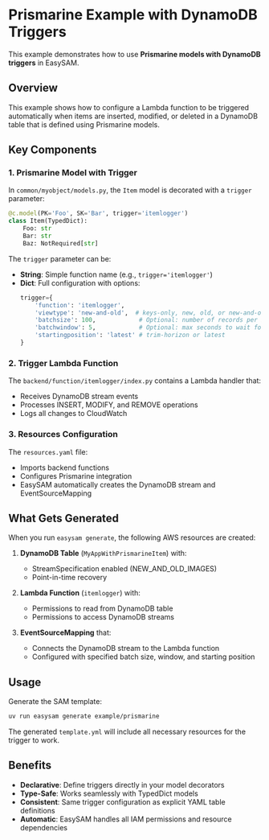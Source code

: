 # Prismarine Example with DynamoDB Triggers

This example demonstrates how to use **Prismarine models with DynamoDB triggers** in EasySAM.

## Overview

This example shows how to configure a Lambda function to be triggered automatically when items are inserted, modified, or deleted in a DynamoDB table that is defined using Prismarine models.

## Key Components

### 1. Prismarine Model with Trigger

In `common/myobject/models.py`, the `Item` model is decorated with a `trigger` parameter:

```python
@c.model(PK='Foo', SK='Bar', trigger='itemlogger')
class Item(TypedDict):
    Foo: str
    Bar: str
    Baz: NotRequired[str]
```

The `trigger` parameter can be:
- **String**: Simple function name (e.g., `trigger='itemlogger'`)
- **Dict**: Full configuration with options:
  ```python
  trigger={
      'function': 'itemlogger',
      'viewtype': 'new-and-old',  # keys-only, new, old, or new-and-old
      'batchsize': 100,            # Optional: number of records per batch
      'batchwindow': 5,            # Optional: max seconds to wait for batch
      'startingposition': 'latest' # trim-horizon or latest
  }
  ```

### 2. Trigger Lambda Function

The `backend/function/itemlogger/index.py` contains a Lambda handler that:
- Receives DynamoDB stream events
- Processes INSERT, MODIFY, and REMOVE operations
- Logs all changes to CloudWatch

### 3. Resources Configuration

The `resources.yaml` file:
- Imports backend functions
- Configures Prismarine integration
- EasySAM automatically creates the DynamoDB stream and EventSourceMapping

## What Gets Generated

When you run `easysam generate`, the following AWS resources are created:

1. **DynamoDB Table** (`MyAppWithPrismarineItem`) with:
   - StreamSpecification enabled (NEW_AND_OLD_IMAGES)
   - Point-in-time recovery

2. **Lambda Function** (`itemlogger`) with:
   - Permissions to read from DynamoDB table
   - Permissions to access DynamoDB streams

3. **EventSourceMapping** that:
   - Connects the DynamoDB stream to the Lambda function
   - Configured with specified batch size, window, and starting position

## Usage

Generate the SAM template:
```bash
uv run easysam generate example/prismarine
```

The generated `template.yml` will include all necessary resources for the trigger to work.

## Benefits

- **Declarative**: Define triggers directly in your model decorators
- **Type-Safe**: Works seamlessly with TypedDict models
- **Consistent**: Same trigger configuration as explicit YAML table definitions
- **Automatic**: EasySAM handles all IAM permissions and resource dependencies

